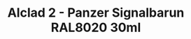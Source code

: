---
layout: product
title: "Alclad 2 - Panzer Signalbarun RAL8020 30ml"
price: "TBA" 
desc: "Metalizer boja"
img_path: "/assets/img/ALCE252.jpg"
brand: "N/A"
available: false
special_offer: false
new: false
soon: false
cat: "040000"
subcat: "040300"
subsubcat: "0N/A"
sifra: "ALCE252"
popular: false
---